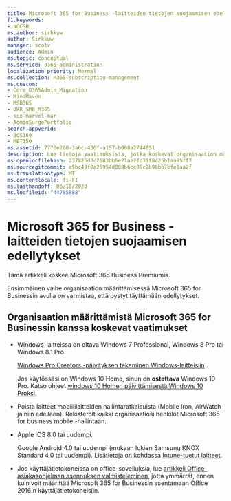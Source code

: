 ```yaml
---
title: Microsoft 365 for Business -laitteiden tietojen suojaamisen edellytykset
f1.keywords:
- NOCSH
ms.author: sirkkuw
author: Sirkkuw
manager: scotv
audience: Admin
ms.topic: conceptual
ms.service: o365-administration
localization_priority: Normal
ms.collection: M365-subscription-management
ms.custom:
- Core_O365Admin_Migration
- MiniMaven
- MSB365
- OKR_SMB_M365
- seo-marvel-mar
- AdminSurgePortfolio
search.appverid:
- BCS160
- MET150
ms.assetid: 7770e280-3a6c-436f-a157-b008a2744f51
description: Lue tietoja vaatimuksista, jotka koskevat organisaation määrittämistä Microsoft 365 for Businessin avulla ja työtietojen suojaamista käyttäjien laitteissa.
ms.openlocfilehash: 237825d2c2683bb6e71ae2fd31f8a25b1aa85ff7
ms.sourcegitcommit: e5bc49f0a25954d008b6cc09c2b98bb7bfe1aa2f
ms.translationtype: MT
ms.contentlocale: fi-FI
ms.lasthandoff: 06/18/2020
ms.locfileid: "44785888"
---
```

# <a name="prerequisites-for-protecting-data-on-devices-with-microsoft-365-for-business"></a>Microsoft 365 for Business -laitteiden tietojen suojaamisen edellytykset

Tämä artikkeli koskee Microsoft 365 Business Premiumia.

Ensimmäinen vaihe organisaation määrittämisessä Microsoft 365 for Businessin avulla on varmistaa, että pystyt täyttämään edellytykset.
  
## <a name="requirements-for-setting-up-your-organization-with-microsoft-365-for-business"></a>Organisaation määrittämistä Microsoft 365 for Businessin kanssa koskevat vaatimukset

- Windows-laitteissa on oltava Windows 7 Professional, Windows 8 Pro tai Windows 8.1 Pro.
    
    [Windows Pro Creators -päivityksen tekeminen Windows-laitteisiin](upgrade-to-windows-pro-creators-update.md) .
    
    Jos käytössäsi on Windows 10 Home, sinun on **ostettava** Windows 10 Pro. Katso ohjeet [windows 10 Homen päivittämisestä Windows 10 Proksi.](https://support.microsoft.com/office/0aee10c1-4d34-43ee-a325-579c6c2df90e) 
    
- Poista laitteet mobiililaitteiden hallintaratkaisuista (Mobile Iron, AirWatch ja niin edelleen). Rekisteröit kaikki organisaatiosi henkilöt Microsoft 365 for business mobile -hallintaan.
    
- Apple iOS 8.0 tai uudempi.
    
    Google Android 4.0 tai uudempi (mukaan lukien Samsung KNOX Standard 4.0 tai uudempi). Lisätietoja on kohdassa [Intune-tuetut laitteet](https://go.microsoft.com/fwlink/p/?linkid=852307).
    
- Jos käyttäjätietokoneissa on office-sovelluksia, lue [artikkeli Office-asiakasohjelman asennuksen valmisteleminen,](prepare-for-office-client-deployment.md) jotta ymmärrät, ennen kuin voit määrittää Microsoft 365 for Businessin asentamaan Office 2016:n käyttäjätietokoneisiin. 
